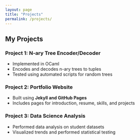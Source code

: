 ```yaml
---
layout: page
title: "Projects"
permalink: /projects/
---
```

## My Projects

### Project 1: N-ary Tree Encoder/Decoder
- Implemented in OCaml  
- Encodes and decodes n-ary trees to tuples  
- Tested using automated scripts for random trees

### Project 2: Portfolio Website
- Built using **Jekyll and GitHub Pages**  
- Includes pages for introduction, resume, skills, and projects

### Project 3: Data Science Analysis
- Performed data analysis on student datasets  
- Visualized trends and performed statistical testing
